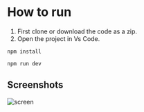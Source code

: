 # How to run 
1) First clone or download the code as a zip.
2) Open the project in Vs Code.

```
npm install
```
```
npm run dev
```
## Screenshots
![screen](https://github.com/Dev-Yasar/GetMy_IP/assets/68767718/0a60d42f-8a96-4b76-ad2d-626588805947)
